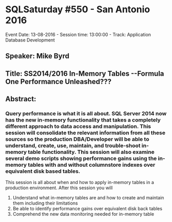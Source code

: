 # SQLSaturday #550 - San Antonio 2016
Event Date: 13-08-2016 - Session time: 13:00:00 - Track: Application  Database Development
## Speaker: Mike Byrd
## Title: SS2014/2016 In-Memory Tables --Formula One Performance Unleashed???
## Abstract:
### Query performance is what it is all about.  SQL Server 2014 now has the new in-memory functionality that takes a completely different approach to data access and manipulation.  This session will consolidate the relevant information from all these sources so the production DBA/Developer will be able to understand, create, use, maintain, and trouble-shoot in-memory table functionality.  This session will also examine several demo scripts showing performance gains using the in-memory tables with and without columnstore indexes over equivalent disk based tables.  
This session is all about when and how to apply in-memory tables in a production environment.
After this session you will
1.	 Understand what in-memory tables are and how to create and maintain them including their limitations
2.	Be able to identify performance gains over equivalent disk back tables
3.	Comprehend the new data monitoring needed for in-memory table

